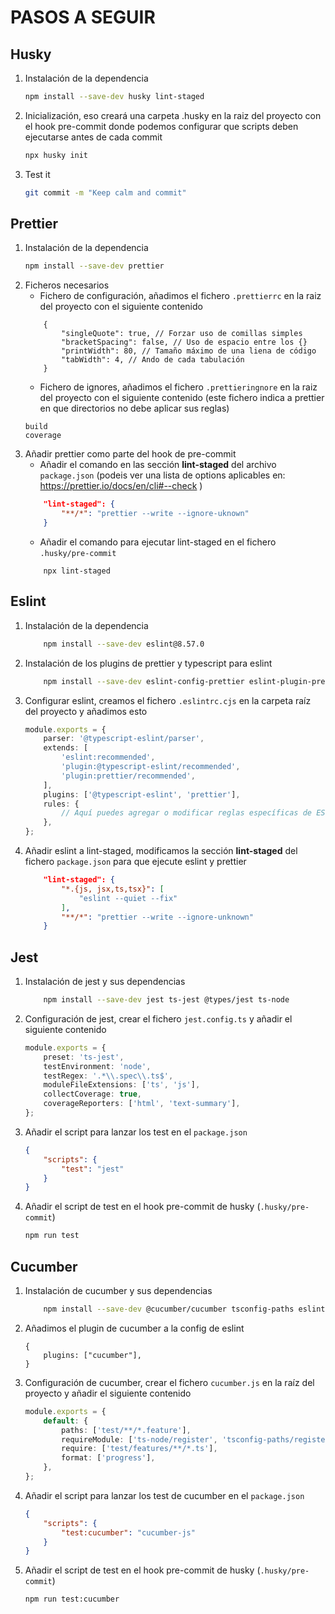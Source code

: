 # PASOS A SEGUIR

## Husky

1. Instalación de la dependencia

    ```bash
    npm install --save-dev husky lint-staged
    ```

2. Inicialización, eso creará una carpeta .husky en la raiz del proyecto con el hook pre-commit donde podemos configurar que scripts deben ejecutarse antes de cada commit

    ```bash
    npx husky init
    ```

3. Test it
    ```bash
    git commit -m "Keep calm and commit"
    ```

## Prettier

1. Instalación de la dependencia
    ```bash
    npm install --save-dev prettier
    ```
2. Ficheros necesarios
    - Fichero de configuración, añadimos el fichero `.prettierrc` en la raiz del proyecto con el siguiente contenido
    ```prettier
        {
            "singleQuote": true, // Forzar uso de comillas simples
            "bracketSpacing": false, // Uso de espacio entre los {}
            "printWidth": 80, // Tamaño máximo de una liena de código
            "tabWidth": 4, // Ando de cada tabulación
        }
    ```
    - Fichero de ignores, añadimos el fichero `.prettieringnore` en la raiz del proyecto con el siguiente contenido (este fichero indica a prettier en que directorios no debe aplicar sus reglas)
    ```
    build
    coverage
    ```
3. Añadir prettier como parte del hook de pre-commit
    - Añadir el comando en las sección **lint-staged** del archivo `package.json` (podeis ver una lista de options aplicables en: https://prettier.io/docs/en/cli#--check )
    ```json
        "lint-staged": {
            "**/*": "prettier --write --ignore-uknown"
        }
    ```
    - Añadir el comando para ejecutar lint-staged en el fichero `.husky/pre-commit`
    ```
        npx lint-staged
    ```

## Eslint

1. Instalación de la dependencia
    ```bash
        npm install --save-dev eslint@8.57.0
    ```
2. Instalación de los plugins de prettier y typescript para eslint
    ```bash
        npm install --save-dev eslint-config-prettier eslint-plugin-prettier @typescript-eslint/parser @typescript-eslint/eslint-plugin
    ```
3. Configurar eslint, creamos el fichero `.eslintrc.cjs` en la carpeta raíz del proyecto y añadimos esto
    ```typescript
    module.exports = {
        parser: '@typescript-eslint/parser',
        extends: [
            'eslint:recommended',
            'plugin:@typescript-eslint/recommended',
            'plugin:prettier/recommended',
        ],
        plugins: ['@typescript-eslint', 'prettier'],
        rules: {
            // Aquí puedes agregar o modificar reglas específicas de ESLint si lo deseas
        },
    };
    ```
4. Añadir eslint a lint-staged, modificamos la sección **lint-staged** del fichero `package.json` para que ejecute eslint y prettier
    ```json
        "lint-staged": {
            "*.{js, jsx,ts,tsx}": [
                "eslint --quiet --fix"
            ],
            "**/*": "prettier --write --ignore-unknown"
        }
    ```

## Jest

1. Instalación de jest y sus dependencias
    ```bash
        npm install --save-dev jest ts-jest @types/jest ts-node
    ```
2. Configuración de jest, crear el fichero `jest.config.ts` y añadir el siguiente contenido
    ```typescript
    module.exports = {
        preset: 'ts-jest',
        testEnvironment: 'node',
        testRegex: '.*\\.spec\\.ts$',
        moduleFileExtensions: ['ts', 'js'],
        collectCoverage: true,
        coverageReporters: ['html', 'text-summary'],
    };
    ```
3. Añadir el script para lanzar los test en el `package.json`
    ```json
    {
        "scripts": {
            "test": "jest"
        }
    }
    ```
4. Añadir el script de test en el hook pre-commit de husky (`.husky/pre-commit`)
    ```bash
    npm run test
    ```

## Cucumber

1. Instalación de cucumber y sus dependencias
    ```bash
        npm install --save-dev @cucumber/cucumber tsconfig-paths eslint-plugin-cucumber
    ```
2. Añadimos el plugin de cucumber a la config de eslint

    ```
    {
        plugins: ["cucumber"],
    }
    ```

3. Configuración de cucumber, crear el fichero `cucumber.js` en la raíz del proyecto y añadir el siguiente contenido
    ```typescript
    module.exports = {
        default: {
            paths: ['test/**/*.feature'],
            requireModule: ['ts-node/register', 'tsconfig-paths/register'],
            require: ['test/features/**/*.ts'],
            format: ['progress'],
        },
    };
    ```
4. Añadir el script para lanzar los test de cucumber en el `package.json`
    ```json
    {
        "scripts": {
            "test:cucumber": "cucumber-js"
        }
    }
    ```
5. Añadir el script de test en el hook pre-commit de husky (`.husky/pre-commit`)
    ```bash
    npm run test:cucumber
    ```

